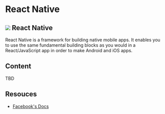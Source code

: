# React Native

## ![](https://ga-dash.s3.amazonaws.com/production/assets/logo-9f88ae6c9c3871690e33280fcf557f33.png) React Native

React Native is a framework for building native mobile apps. It enables you to use the same fundamental building blocks as you would in a React/JavaScript app in order to make Android and iOS apps.

## Content

TBD

## Resouces

* [Facebook's Docs](https://facebook.github.io/react-native/)

